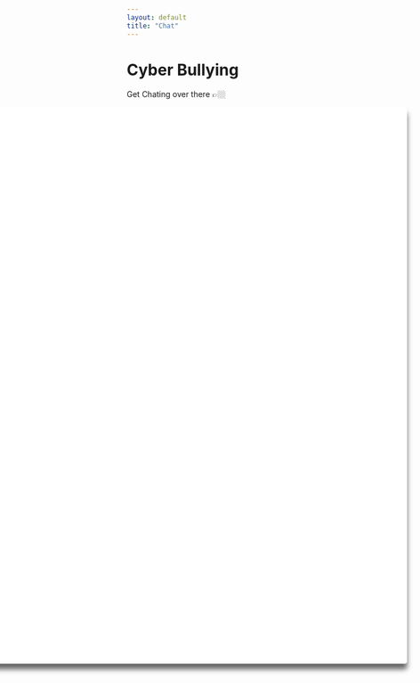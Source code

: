 ```yaml
---
layout: default
title: "Chat"
---
```

# Cyber Bullying
 

Get Chating over there 👉🏼
<iframe src="/chat/contact/bot"
    style="width: 1000px;height: 1000px;box-shadow: 0 10px 10px rgba(0,0,0,.6);border-radius: 5px;overflow: hidden;border: none;"
    align="right" id="frame"></iframe>
